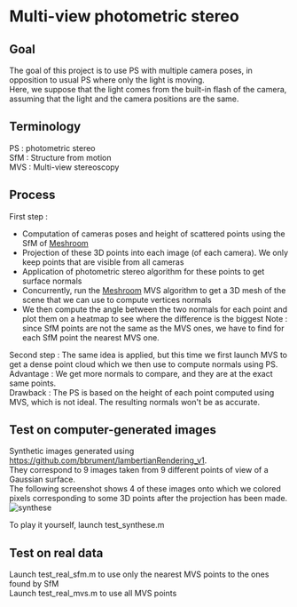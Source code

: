 # Multi-view photometric stereo

## Goal
The goal of this project is to use PS with multiple camera poses, in opposition to usual PS where only the light is moving.\
Here, we suppose that the light comes from the built-in flash of the camera, assuming that the light and the camera positions are the same.


## Terminology
PS : photometric stereo\
SfM : Structure from motion\
MVS : Multi-view stereoscopy


## Process
First step :
- Computation of cameras poses and height of scattered points using the SfM of [Meshroom](https://alicevision.org/#meshroom)
- Projection of these 3D points into each image (of each camera). We only keep points that are visible from all cameras
- Application of photometric stereo algorithm for these points to get surface normals
- Concurrently, run the [Meshroom](https://alicevision.org/#meshroom) MVS algorithm to get a 3D mesh of the scene that we can use to compute vertices normals
- We then compute the angle between the two normals for each point and plot them on a heatmap to see where the difference is the biggest
Note : since SfM points are not the same as the MVS ones, we have to find for each SfM point the nearest MVS one.

Second step :
The same idea is applied, but this time we first launch MVS to get a dense point cloud which we then use to compute normals using PS.\
Advantage : We get more normals to compare, and they are at the exact same points.\
Drawback : The PS is based on the height of each point computed using MVS, which is not ideal. The resulting normals won't be as accurate.


## Test on computer-generated images
Synthetic images generated using https://github.com/bbrument/lambertianRendering_v1. \
They correspond to 9 images taken from 9 different points of view of a Gaussian surface.\
The following screenshot shows 4 of these images onto which we colored pixels corresponding to some 3D points after the projection has been made. \
![synthese](https://user-images.githubusercontent.com/18093026/151534821-de1d4672-97ba-4886-ab9a-3d199fee6032.jpg)

To play it yourself, launch test_synthese.m


## Test on real data
Launch test_real_sfm.m to use only the nearest MVS points to the ones found by SfM\
Launch test_real_mvs.m to use all MVS points
